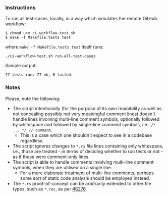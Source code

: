 ### Instructions

To run all test-cases, locally, in a way which simulates the remote GitHub workflow:

```
$ chmod u+x ci-workflow-test.sh
$ make -f Makefile.tests test
```

where `make -f Makefile.tests test` itself runs:
```
./ci-workflow-test.sh run-all-test-cases
```

Sample output:
```
77 tests ran: 77 ok, 0 failed.
```

### Notes

Please, note the following:
- The script intentionally (for the purpose of its own readability as well as not concealing possibly not very meaningful comment lines) doesn't handle lines involving multi-line comment symbols, optionally followed by whitespace and followed by single-line comment symbols, i.e., `/* ... */ // comment`.
  - This is a case which one shouldn't expect to see in a codebase regardless.
- The script ignores changes to `*.rs` file lines containing only whitespace, i.e., those are treated - in terms of deciding whether to run tests or not - as if those were comment-only lines.
- The script is able to handle comments involving multi-line comment symbols, when they are utilised on a single line.
  - For a more elaborate treatment of multi-line comments, perhaps some sort of static code analysis should be employed instead.
- The `*.rs` proof-of-concept can be arbitrarily extended to other file types, such as `*.roc`, as per [#6276](https://github.com/roc-lang/roc/issues/6276).
